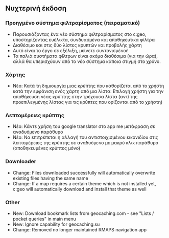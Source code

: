 ## Νυχτερινή έκδοση

### Προηγμένο σύστημα φιλτραρίσματος (πειραματικό)
- Παρουσιάζοντας ένα νέο σύστημα φιλτραρίσματος στο c:geo, υποστηρίζοντας ευέλικτα, συνδυασμένα και αποθηκευτικά φίλτρα
- Διαθέσιμο και στις δύο λίστες κρυπτών και προβολής χάρτη
- Αυτό είναι το έργο σε εξέλιξη, μείνετε συντονισμένοι!
- Τα παλιά συστήματα φίλτρων είναι ακόμα διαθέσιμα (για την ώρα), αλλά θα υπερισχύουν από το νέο σύστημα κάποια στιγμή στο χρόνο.

### Χάρτης
- Νέο: Κατά τη δημιουργία μιας κρύπτης που καθορίζεται από το χρήστη κατά την εμφάνιση ενός χάρτη από μια λίστα: Επιλογή χρήστη για την αποθήκευση νέας κρύπτης στην τρέχουσα λίστα (αντί της προεπιλεγμένης λίστας για τις κρύπτες που ορίζονται από το χρήστη)

### Λεπτομέρειες κρύπτης
- Νέο: Κάντε χρήση του google translator στο app me μετάφραση σε αναδυόμενο παράθυρο
- Νέο: Να επιτρέπεται η αλλαγή του αντιστοιχισμένου εικονιδίου στις λεπτομέρειες της κρύπτης σε αναδυόμενο με μακρύ κλικ παράθυρο (αποθηκευμένες κρύπτες μόνο)

### Downloader
- Change: Files downloaded successfully will automatically overwrite existing files having the same name
- Change: If a map requires a certain theme which is not installed yet, c:geo will automatically download and install that theme as well

### Other
- New: Download bookmark lists from geocaching.com - see "Lists / pocket queries" in main menu
- New: Ignore capability for geocaching.su
- Change: Removed no longer maintained RMAPS navigation app
